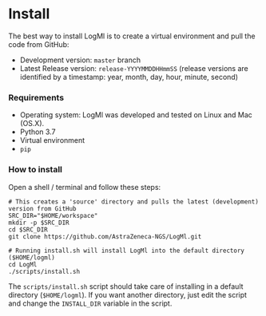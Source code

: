 
# Install

The best way to install LogMl is to create a virtual environment and pull the code from GitHub:
- Development version: `master` branch
- Latest Release version: `release-YYYYMMDDHHmmSS` (release versions are identified by a timestamp: year, month, day, hour, minute, second)

### Requirements

- Operating system: LogMl was developed and tested on Linux and Mac (OS.X).
- Python 3.7
- Virtual environment
- `pip`

### How to install

Open a shell / terminal and follow these steps:

```
# This creates a 'source' directory and pulls the latest (development) version from GitHub
SRC_DIR="$HOME/workspace"
mkdir -p $SRC_DIR
cd $SRC_DIR
git clone https://github.com/AstraZeneca-NGS/LogMl.git

# Running install.sh will install LogMl into the default directory ($HOME/logml)
cd LogMl
./scripts/install.sh
```

The `scripts/install.sh` script should take care of installing in a default directory (`$HOME/logml`).
If you want another directory, just edit the script and change the `INSTALL_DIR` variable in the script.

